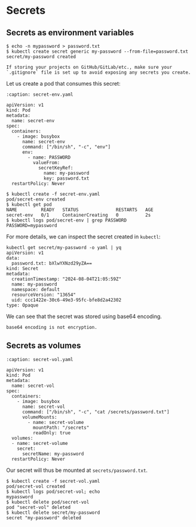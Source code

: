 Secrets
========

## Secrets as environment variables

```console
$ echo -n mypassword > password.txt
$ kubectl create secret generic my-password --from-file=password.txt
secret/my-password created
```

```{warning}
If storing your projects on GitHub/GitLab/etc., make sure your `.gitignore` file is set up to avoid exposing any secrets you create.
```

Let us create a pod that consumes this secret:

```{code-block} yaml
:caption: secret-env.yaml

apiVersion: v1
kind: Pod
metadata:
  name: secret-env
spec:
  containers:
    - image: busybox
      name: secret-env
      command: ["/bin/sh", "-c", "env"]
      env:
        - name: PASSWORD
          valueFrom:
            secretKeyRef:
              name: my-password
              key: password.txt
  restartPolicy: Never
```

```console
$ kubectl create -f secret-env.yaml
pod/secret-env created
$ kubectl get pod
NAME         READY   STATUS              RESTARTS   AGE
secret-env   0/1     ContainerCreating   0          2s
$ kubectl logs pod/secret-env | grep PASSWORD
PASSWORD=mypassword
```

For more details, we can inspect the secret created in `kubectl`:

```console
kubectl get secret/my-password -o yaml | yq
apiVersion: v1
data:
  password.txt: bXlwYXNzd29yZA==
kind: Secret
metadata:
  creationTimestamp: "2024-08-04T21:05:59Z"
  name: my-password
  namespace: default
  resourceVersion: "13654"
  uid: ccc1422e-30c6-49e3-95fc-bfe8d2a42302
type: Opaque
```

We can see that the secret was stored using base64 encoding.

```{warning}
base64 encoding is not encryption.
```

## Secrets as volumes

```{code-block} yaml
:caption: secret-vol.yaml

apiVersion: v1
kind: Pod
metadata:
  name: secret-vol
spec:
  containers:
    - image: busybox
      name: secret-vol
      command: ["/bin/sh", "-c", "cat /secrets/password.txt"]
      volumeMounts:
        - name: secret-volume
          mountPath: "/secrets"
          readOnly: true
  volumes:
  - name: secret-volume
    secret:
      secretName: my-password
  restartPolicy: Never
```

Our secret will thus be mounted at `secrets/password.txt`.

```console
$ kubectl create -f secret-vol.yaml
pod/secret-vol created
$ kubectl logs pod/secret-vol; echo
mypassword
$ kubectl delete pod/secret-vol
pod "secret-vol" deleted
$ kubectl delete secret/my-password
secret "my-password" deleted
```